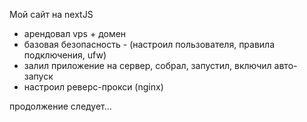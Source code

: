 Мой сайт на nextJS

- арендовал vps + домен 
- базовая безопасность - (настроил пользователя, правила подключения, ufw)
- залил приложение на сервер, собрал, запустил, включил авто-запуск
- настроил реверс-прокси (nginx)

продолжение следует...
